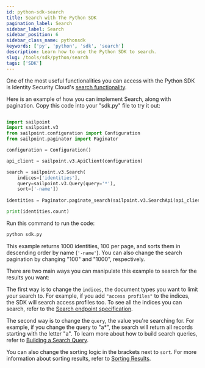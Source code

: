 ```yaml
---
id: python-sdk-search
title: Search with The Python SDK
pagination_label: Search
sidebar_label: Search
sidebar_position: 6
sidebar_class_name: pythonsdk
keywords: ['py', 'python', 'sdk', 'search']
description: Learn how to use the Python SDK to search.
slug: /tools/sdk/python/search
tags: ['SDK']
---
```


One of the most useful functionalities you can access with the Python SDK is Identity Security Cloud's [search functionality](/docs/api/v3/search-post). 

Here is an example of how you can implement Search, along with pagination. Copy this code into your "sdk.py" file to try it out: 

```python

import sailpoint
import sailpoint.v3
from sailpoint.configuration import Configuration
from sailpoint.paginator import Paginator

configuration = Configuration()

api_client = sailpoint.v3.ApiClient(configuration)

search = sailpoint.v3.Search(
    indices=['identities'], 
    query=sailpoint.v3.Query(query='*'), 
    sort=['-name'])
    
identities = Paginator.paginate_search(sailpoint.v3.SearchApi(api_client), search, increment=100, limit=1000)

print(identities.count)
```

Run this command to run the code:

```bash
python sdk.py
```

This example returns 1000 identities, 100 per page, and sorts them in descending order by name (`'-name'`). You can also change the search pagination by changing "100" and "1000", respectively.

There are two main ways you can manipulate this example to search for the results you want: 

The first way is to change the `indices`, the document types you want to limit your search to. For example, if you add `"access profiles"` to the indices, the SDK will search access profiles too. To see all the indices you can search, refer to the [Search endpoint specification](/docs/api/v3/search-post). 

The second way is to change the `query`, the value you're searching for. For example, if you change the query to "a*", the search will return all records starting with the letter "a". To learn more about how to build search queries, refer to [Building a Search Query](https://documentation.sailpoint.com/saas/help/search/building-query.html). 

You can also change the sorting logic in the brackets next to `sort`. For more information about sorting results, refer to [Sorting Results](/docs/api/standard-collection-parameters/#sorting-results).

